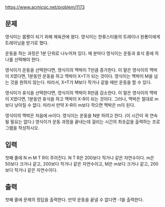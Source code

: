 https://www.acmicpc.net/problem/1173

## 문제
영식이는 몸짱이 되기 위해 체육관에 왔다. 영식이는 한류스타들의 트레이너 원룡이에게 트레이닝을 받기로 했다.

운동을 하는 과정은 1분 단위로 나누어져 있다. 매 분마다 영식이는 운동과 휴식 중에 하나를 선택해야 한다.

영식이가 운동을 선택한다면, 영식이의 맥박이 T만큼 증가한다. 이 말은 영식이의 맥박이 X였다면, 1분동안 운동을 하고 맥박이 X+T가 되는 것이다. 영식이는 맥박이 M을 넘는 것을 원하지 않는다. 따라서, X+T가 M보다 작거나 같을 때만 운동을 할 수 있다.

영식이가 휴식을 선택한다면, 영식이의 맥박이 R만큼 감소한다. 이 말은 영식이의 맥박이 X였다면, 1분동안 휴식을 하고 맥박이 X-R이 되는 것이다. 그러나, 맥박은 절대로 m보다 낮아질 수 없다. 따라서 만약 X-R이 m보다 작으면 맥박은 m이 된다.

영식이의 맥박은 처음에 m이다. 영식이는 운동을 N분 하려고 한다. (이 시간이 꼭 연속될 필요는 없다.) 영식이가 운동 과정을 끝내는데 걸리는 시간의 최솟값을 출력하는 프로그램을 작성하시오.

## 입력
첫째 줄에 N m M T R이 주어진다. N T R은 200보다 작거나 같은 자연수이다. m은 50보다 크거나 같고, 200보다 작거나 같은 자연수이고, M은 m보다 크거나 같고, 200보다 작거나 같은 자연수이다.

## 출력
첫째 줄에 문제의 정답을 출력한다. 만약 운동을 끝낼 수 없다면 -1을 출력한다.
